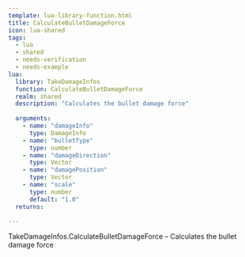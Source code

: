 ```yaml
---
template: lua-library-function.html
title: CalculateBulletDamageForce
icon: lua-shared
tags:
  - lua
  - shared
  - needs-verification
  - needs-example
lua:
  library: TakeDamageInfos
  function: CalculateBulletDamageForce
  realm: shared
  description: "Calculates the bullet damage force"
  
  arguments:
    - name: "damageInfo"
      type: DamageInfo
    - name: "bulletType"
      type: number
    - name: "damageDirection"
      type: Vector
    - name: "damagePosition"
      type: Vector
    - name: "scale"
      type: number
      default: "1.0"
  returns:
    
---
```


<div class="lua__search__keywords">
TakeDamageInfos.CalculateBulletDamageForce &#x2013; Calculates the bullet damage force
</div>
